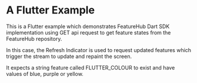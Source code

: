 # A Flutter Example

This is a Flutter example which demonstrates FeatureHub Dart SDK implementation 
using GET api request to get feature states from the FeatureHub repository.

In this case, the Refresh Indicator is used to request updated features which
trigger the stream to update and repaint the screen. 

It expects a string feature called FLUTTER_COLOUR to exist and have values of
blue, purple or yellow.
